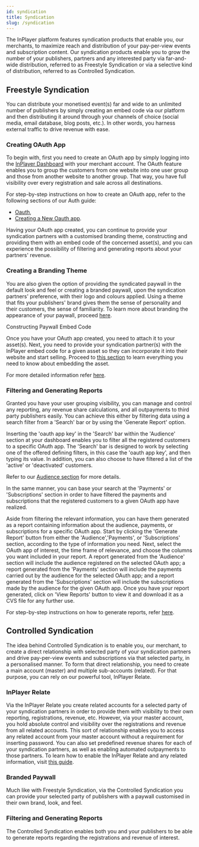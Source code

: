 ```yaml
---
id: syndication
title: Syndication
slug: /syndication
---
```


The InPlayer platform features syndication products that enable you, our merchants, to maximize reach and distribution of your pay-per-view events and subscription content. 
Our syndication products enable you to grow the number of your publishers, partners and any interested party via far-and-wide distribution, referred to as Freestyle Syndication or via a selective kind of distribution, referred to as Controlled Syndication.

## Freestyle Syndication

You can distribute your monetised event(s) far and wide to an unlimited number of publishers by simply creating an embed code via our platform and then distributing it around through your channels of choice (social media, email database, blog posts, etc.). In other words, you harness external traffic to drive revenue with ease.

### Creating OAuth App

To begin with, first you need to create an OAuth app by simply logging into the [InPlayer Dashboard](https://dashboard.inplayer.com/dashboard) with your merchant account. The OAuth feature enables you to group the customers from one website into one user group and those from another website to another group. That way, you have full visibility over every registration and sale across all destinations. 

For step-by-step instructions on how to create an OAuth app, refer to the following sections of our Auth guide:
- [Oauth](https://client.support.inplayer.com/settings/oauth-sso/#oauth-4),
- [Creating a New Oauth app](https://client.support.inplayer.com/settings/oauth-sso/#creating-a-new-oauth-app-4).

Having your OAuth app created, you can continue to provide your syndication partners with a customised branding theme, constructing and providing them with an embed code of the concerned asset(s), and you can experience the possibility of filtering and generating reports about your partners' revenue. 

### Creating a Branding Theme 

You are also given the option of providing the syndicated paywall in the default look and feel or creating a branded paywall, upon the syndication partners' preference, with their logo and colours applied. Using a theme that fits your publishers' brand gives them the sense of personality and their customers, the sense of familiarity. To learn more about branding the appearance of your paywall, proceed [here](https://client.support.inplayer.com/custom-branding/paywall-branding/).

Constructing Paywall Embed Code

Once you have your OAuth app created, you need to attach it to your asset(s). Next, you need to provide your syndication partner(s) with the InPlayer embed code for a given asset so they can incorporate it into their website and start selling. Proceed to [this section](https://client.support.inplayer.com/assets-and-packages/registration-required/paid-assets/#embedding-the-asset-4) to learn everything you need to know about embedding the asset. 

For more detailed information refer [here](https://client.support.inplayer.com/settings/oauth-sso/#oauth-4).

### Filtering and Generating Reports

Granted you have your user grouping visibility, you can manage and control any reporting, any revenue share calculations, and all outpayments to third party publishers easily. You can achieve this either by filtering data using a search filter from a 'Search' bar or by using the 'Generate Report' option.

Inserting the 'oauth app key' in the 'Search' bar within the 'Audience' section at your dashboard enables you to filter all the registered customers to a specific OAuth app. The 'Search' bar is designed to work by selecting one of the offered defining filters, in this case the 'oauth app key', and then typing its value. In addition, you can also choose to have filtered a list of the 'active' or 'deactivated' customers.  

 Refer to our [Audience section](https://client.support.inplayer.com/reporting/customer-reports/) for more details.

In the same manner, you can base your search at the 'Payments' or 'Subscriptions' section in order to have filtered the payments and subscriptions that the registered customers to a given OAuth app have realized.

Aside from filtering the relevant information, you can have them generated as a report containing information about the audience, payments, or subscriptions for a specific OAuth app. Start by clicking the 'Generate Report' button from either the 'Audience','Payments', or 'Subscriptions' section, according to the type of information you need. Next, select the OAuth app of interest, the time frame of relevance, and choose the columns you want included in your report. 
A report generated from the 'Audience' section will include the audience registered on the selected OAuth app; a report generated from the 'Payments' section will include the payments carried out by the audience for the selected OAuth app; and a report generated from the 'Subscriptions' section will include the subscriptions made by the audience for the given OAuth app.
Once you have your report generated, click on 'View Reports' button to view it and download it as a CVS file for any further use. 

For step-by-step instructions on how to generate reports, refer [here](https://client.support.inplayer.com/topics/reporting/).


## Controlled Syndication 

The idea behind Controlled Syndication is to enable you, our merchant, to create a direct relationship with selected party of your syndication partners and drive pay-per-view events and subscriptions via that selected party, in a personalised manner. To form that direct relationship, you need to create a main account (master) and multiple sub-accounts (related). For that purpose, you can rely on our powerful tool, InPlayer Relate.

### InPlayer Relate

Via the InPlayer Relate you create related accounts for a selected party of your syndication partners in order to provide them with visibility to their own reporting, registrations, revenue, etc. However, via your master account, you hold absolute control and visibility over the registrations and revenue from all related accounts. This sort of relationship enables you to access any related account from your master account without a requirement for inserting password. You can also set predefined revenue shares for each of your syndication partners, as well as enabling automated outpayments to those partners. 
To learn how to enable the InPlayer Relate and any related information, visit [this guide](https://client.support.inplayer.com/account-management/inplayer-relate/).

### Branded Paywall

Much like with Freestyle Syndication, via the Controlled Syndication you can provide your selected party of publishers with a paywall customised in their own brand, look, and feel. 

### Filtering and Generating Reports

The Controlled Syndication enables both you and your publishers to be able to generate reports regarding the registrations and revenue of interest. 

